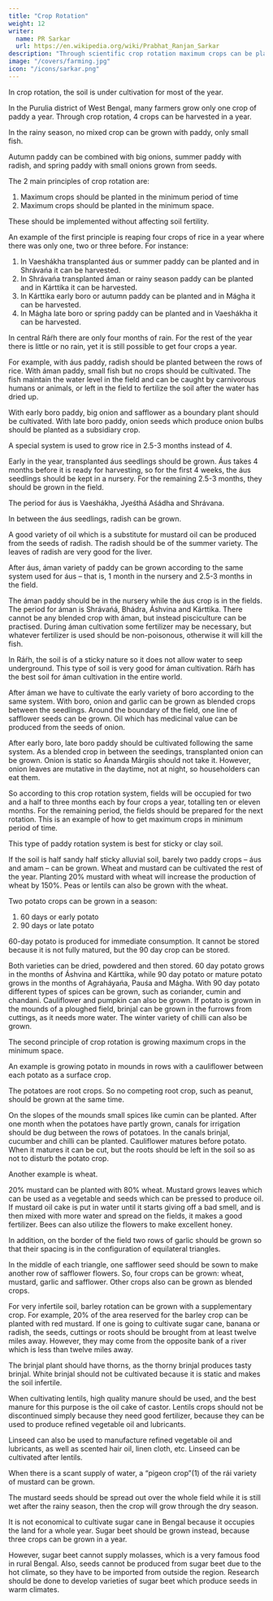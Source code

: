 ```yaml
---
title: "Crop Rotation"
weight: 12
writer:
  name: PR Sarkar
  url: https://en.wikipedia.org/wiki/Prabhat_Ranjan_Sarkar
description: "Through scientific crop rotation maximum crops can be planted in the minimum period of time and maximum crops can be planted in the minimum space"
image: "/covers/farming.jpg"
icon: "/icons/sarkar.png"
---
```




In crop rotation, the soil is under cultivation for most of the year. 

In the Purulia district of West Bengal, many farmers grow only one crop of paddy a year. Through crop rotation, 4 crops can be harvested in a year. 

In the rainy season, no mixed crop can be grown with paddy, only small fish. 

Autumn paddy can be combined with big onions, summer paddy with radish, and spring paddy with small onions grown from seeds.


The 2 main principles of crop rotation are: 

1. Maximum crops should be planted in the minimum period of time
2. Maximum crops should be planted in the minimum space. 

These should be implemented without affecting soil fertility.

An example of the first principle is reaping four crops of rice in a year where there was only one, two or three before. For instance:

1) In Vaeshákha transplanted áus or summer paddy can be planted and in Shrávańa it can be harvested.
2) In Shrávańa transplanted áman or rainy season paddy can be planted and in Kárttika it can be harvested.
3) In Kárttika early boro or autumn paddy can be planted and in Mágha it can be harvested.
4) In Mágha late boro or spring paddy can be planted and in Vaeshákha it can be harvested.

In central Ráŕh there are only four months of rain. For the rest of the year there is little or no rain, yet it is still possible to get four crops a year. 

For example, with áus paddy, radish should be planted between the rows of rice. With áman paddy, small fish but no crops should be cultivated. The fish maintain the water level in the field and can be caught by carnivorous humans or animals, or left in the field to fertilize the soil after the water has dried up. 

With early boro paddy, big onion and safflower as a boundary plant should be cultivated. With late boro paddy, onion seeds which produce onion bulbs should be planted as a subsidiary crop.

A special system is used to grow rice in 2.5-3 months instead of 4. 

Early in the year, transplanted áus seedlings should be grown. Áus takes 4 months before it is ready for harvesting, so for the first 4 weeks, the áus seedlings should be kept in a nursery. For the remaining 2.5-3 months, they should be grown in the field. 

The period for áus is Vaeshákha, Jyeśthá Aśádha and Shrávana.

In between the áus seedlings, radish can be grown. 

A good variety of oil which is a substitute for mustard oil can be produced from the seeds of radish. The radish should be of the summer variety. The leaves of radish are very good for the liver.

After áus, áman variety of paddy can be grown according to the same system used for áus – that is, 1 month in the nursery and 2.5-3 months in the field. 

The áman paddy should be in the nursery while the áus crop is in the fields. The period for áman is Shrávańá, Bhádra, Áshvina and Kárttika. There cannot be any blended crop with áman, but instead pisciculture can be practised. During áman cultivation some fertilizer may be necessary, but whatever fertilizer is used should be non-poisonous, otherwise it will kill the fish.

In Ráŕh, the soil is of a sticky nature so it does not allow water to seep underground. This type of soil is very good for áman cultivation. Ráŕh has the best soil for áman cultivation in the entire world.

After áman we have to cultivate the early variety of boro according to the same system. With boro, onion and garlic can be grown as blended crops between the seedlings. Around the boundary of the field, one line of safflower seeds can be grown. Oil which has medicinal value can be produced from the seeds of onion.

After early boro, late boro paddy should be cultivated following the same system. As a blended crop in between the seedings, transplanted onion can be grown. Onion is static so Ánanda Márgiis should not take it. However, onion leaves are mutative in the daytime, not at night, so householders can eat them.

So according to this crop rotation system, fields will be occupied for two and a half to three months each by four crops a year, totalling ten or eleven months. For the remaining period, the fields should be prepared for the next rotation. This is an example of how to get maximum crops in minimum period of time.

This type of paddy rotation system is best for sticky or clay soil. 

If the soil is half sandy half sticky alluvial soil, barely two paddy crops – áus and amam – can be grown. Wheat and mustard can be cultivated the rest of the year. Planting 20% mustard with wheat will increase the production of wheat by 150%. Peas or lentils can also be grown with the wheat.

Two potato crops can be grown in a season:
1. 60 days or early potato
2. 90 days or late potato

60-day potato is produced for immediate consumption. It cannot be stored because it is not fully matured, but the 90 day crop can be stored. 

Both varieties can be dried, powdered and then stored. 60 day potato grows in the months of Áshvina and Kárttika, while 90 day potato or mature potato grows in the months of Agraháyańa, Pauśa and Mágha. With 90 day potato different types of spices can be grown, such as coriander, cumin and chandani. Cauliflower and pumpkin can also be grown. If potato is grown in the mounds of a ploughed field, brinjal can be grown in the furrows from cuttings, as it needs more water. The winter variety of chilli can also be grown.


The second principle of crop rotation is growing maximum crops in the minimum space. 

An example is growing potato in mounds in rows with a cauliflower between each potato as a surface crop.

The potatoes are root crops. So no competing root crop, such as peanut, should be grown at the same time. 

On the slopes of the mounds small spices like cumin can be planted. After one month when the potatoes have partly grown, canals for irrigation should be dug between the rows of potatoes. In the canals brinjal, cucumber and chilli can be planted. Cauliflower matures before potato. When it matures it can be cut, but the roots should be left in the soil so as not to disturb the potato crop.

Another example is wheat. 

20% mustard can be planted with 80% wheat. Mustard grows leaves which can be used as a vegetable and seeds which can be pressed to produce oil. If mustard oil cake is put in water until it starts giving off a bad smell, and is then mixed with more water and spread on the fields, it makes a good fertilizer. Bees can also utilize the flowers to make excellent honey. 

In addition, on the border of the field two rows of garlic should be grown so that their spacing is in the configuration of equilateral triangles. 

In the middle of each triangle, one safflower seed should be sown to make another row of safflower flowers. So, four crops can be grown: wheat, mustard, garlic and safflower. Other crops also can be grown as blended crops.

For very infertile soil, barley rotation can be grown with a supplementary crop. For example, 20% of the area reserved for the barley crop can be planted with red mustard.
If one is going to cultivate sugar cane, banana or radish, the seeds, cuttings or roots should be brought from at least twelve miles away. However, they may come from the opposite bank of a river which is less than twelve miles away.

The brinjal plant should have thorns, as the thorny brinjal produces tasty brinjal. White brinjal should not be cultivated because it is static and makes the soil infertile.

When cultivating lentils, high quality manure should be used, and the best manure for this purpose is the oil cake of castor. Lentils crops should not be discontinued simply because they need good fertilizer, because they can be used to produce refined vegetable oil and lubricants. 

Linseed can also be used to manufacture refined vegetable oil and lubricants, as well as scented hair oil, linen cloth, etc. Linseed can be cultivated after lentils.

When there is a scant supply of water, a “pigeon crop”(1) of the rái variety of mustard can be grown. 

The mustard seeds should be spread out over the whole field while it is still wet after the rainy season, then the crop will grow through the dry season.

It is not economical to cultivate sugar cane in Bengal because it occupies the land for a whole year. Sugar beet should be grown instead, because three crops can be grown in a year. 

However, sugar beet cannot supply molasses, which is a very famous food in rural Bengal. Also, seeds cannot be produced from sugar beet due to the hot climate, so they have to be imported from outside the region. Research should be done to develop varieties of sugar beet which produce seeds in warm climates.

